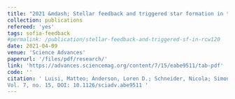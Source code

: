 ```yaml
---
title: "2021 &mdash; Stellar feedback and triggered star formation in the prototypical bubble RCW 120"
collection: publications
refereed: 'yes'
tags: sofia-feedback
#permalink: /publication/stellar-feedback-and-triggered-sf-in-rcw120
date: 2021-04-09
venue: 'Science Advances'
paperurl: '/files/pdf/research/'
link: 'https://advances.sciencemag.org/content/7/15/eabe9511/tab-pdf'
code: ''
citation: ' Luisi, Matteo; Anderson, Loren D.; Schneider, Nicola; Simon, Robert; Kabanovic, Slawa; Güsten, Rolf; Zavagno, Annie; Broos, Patrick S.; Buchbender, Christof; Guevara, Cristian; Jacobs, Karl; Justen, Matthias; Klein, Bernd; Linville, Dylan; Röllig, Markus; Russeil, Delphine; Stutzki, Jürgen; Tiwari, Maitraiyee; Townsley, Leisa K.; Tielens, Alexander G. G. M., Science Advances  09 Apr 2021:
Vol. 7, no. 15, DOI: 10.1126/sciadv.abe9511 '
---
```

